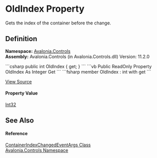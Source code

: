# OldIndex Property


Gets the index of the container before the change.



## Definition
**Namespace:** <a href="N_Avalonia_Controls">Avalonia.Controls</a>  
**Assembly:** Avalonia.Controls (in Avalonia.Controls.dll) Version: 11.2.0

<Tabs groupId="api-code-preview">
<TabItem value="csharp" label="C#">
```csharp
public int OldIndex { get; }
```
</TabItem>
<TabItem value="vb" label="VB">
```vb
Public ReadOnly Property OldIndex As Integer
	Get
```
</TabItem>
<TabItem value="fsharp" label="F#">
```fsharp
member OldIndex : int with get
```
</TabItem>
</Tabs>



<a href="https://github.com/AvaloniaUI/Avalonia/tree/master/src/Avalonia.Controls/ContainerIndexChangedEventArgs.cs#L30" title="View the source code">View Source</a>



#### Property Value
<a href="https://learn.microsoft.com/dotnet/api/system.int32" target="_blank" rel="noopener noreferrer">Int32</a>

## See Also


#### Reference
<a href="T_Avalonia_Controls_ContainerIndexChangedEventArgs">ContainerIndexChangedEventArgs Class</a>  
<a href="N_Avalonia_Controls">Avalonia.Controls Namespace</a>  

